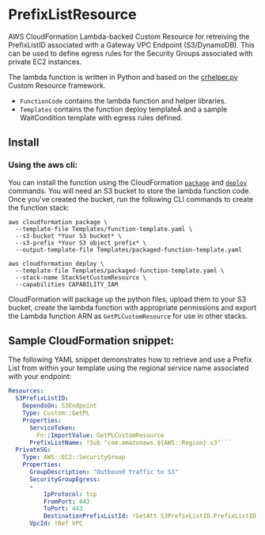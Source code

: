 # PrefixListResource
AWS CloudFormation Lambda-backed Custom Resource for retreiving the PrefixListID associated with a Gateway VPC Endpoint (S3/DynamoDB).  This can be used to define egress rules for the Security Groups associated with private EC2 instances.

The lambda function is written in Python and based on the  [crhelper.py](https://github.com/awslabs/aws-cloudformation-templates/tree/master/community/custom_resources/python_custom_resource_helper) Custom Resource framework.

* `FunctionCode` contains the lambda function and helper libraries.
* `Templates` contains the function deploy templateÂ and a sample WaitCondition template with egress rules defined.

## Install

### Using the aws cli:

You can install the function using the CloudFormation [`package`](https://docs.aws.amazon.com/cli/latest/reference/cloudformation/package.html) and [`deploy`](https://docs.aws.amazon.com/cli/latest/reference/cloudformation/deploy/index.html) commands.
You will need an S3 bucket to store the lambda function code.  Once you've created the bucket,
 run the following CLI commands to create the function stack:

```
aws cloudformation package \
  --template-file Templates/function-template.yaml \
  --s3-bucket *Your S3 bucket* \
  --s3-prefix *Your S3 object prefix* \
  --output-template-file Templates/packaged-function-template.yaml
```

```
aws cloudformation deploy \
  --template-file Templates/packaged-function-template.yaml \
  --stack-name StackSetCustomResource \
  --capabilities CAPABILITY_IAM
```

CloudFormation will package up the python files, upload them to your S3 bucket, create the lambda function with appropriate permissions and export the Lambda function ARN as `GetPLCustomResource` for use in other stacks.


## Sample CloudFormation snippet:

The following YAML snippet demonstrates how to retrieve and use a Prefix List from within your template using the regional service name associated with your endpoint:

```yaml
Resources:
  S3PrefixListID:
    DependsOn: S3Endpoint
    Type: Custom::GetPL
    Properties:
      ServiceToken:
        Fn::ImportValue: GetPLCustomResource
      PrefixListName: !Sub "com.amazonaws.${AWS::Region}.s3"```
  PrivateSG:
    Type: AWS::EC2::SecurityGroup
    Properties:
      GroupDescription: "Outbound traffic to S3"
      SecurityGroupEgress:
      -
          IpProtocol: tcp
          FromPort: 443
          ToPort: 443
          DestinationPrefixListId: !GetAtt S3PrefixListID.PrefixListID
      VpcId: !Ref VPC
```